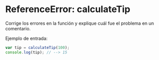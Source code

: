 # ReferenceError: calculateTip


Corrige los errores en la función y explique cuál fue el problema en un
comentario.

Ejemplo de entrada:

```js
var tip = calculateTip(100);
console.log(tip); // --> 15
```
